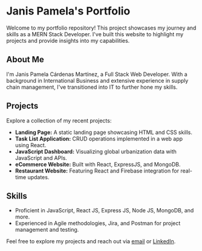 # Janis Pamela's Portfolio

Welcome to my portfolio repository! This project showcases my journey and skills as a MERN Stack Developer. I've built this website to highlight my projects and provide insights into my capabilities.

## About Me
I'm Janis Pamela Cárdenas Martínez, a Full Stack Web Developer. With a background in International Business and extensive experience in supply chain management, I've transitioned into IT to further hone my skills.

## Projects
Explore a collection of my recent projects:
- **Landing Page:** A static landing page showcasing HTML and CSS skills.
- **Task List Application:** CRUD operations implemented in a web app using React.
- **JavaScript Dashboard:** Visualizing global urbanization data with JavaScript and APIs.
- **eCommerce Website:** Built with React, ExpressJS, and MongoDB.
- **Restaurant Website:** Featuring React and Firebase integration for real-time updates.

## Skills
- Proficient in JavaScript, React JS, Express JS, Node JS, MongoDB, and more.
- Experienced in Agile methodologies, Jira, and Postman for project management and testing.

Feel free to explore my projects and reach out via [email](mailto:janispcm@gmail.com) or [LinkedIn](https://www.linkedin.com/in/pamela-c%C3%A1rdenas-mart%C3%ADnez-4a8b48a6/).

